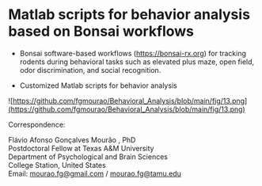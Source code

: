 # Matlab scripts for behavior analysis based on Bonsai workflows

- Bonsai software-based workflows (https://bonsai-rx.org) for tracking rodents during behavioral tasks such as elevated plus maze, open field, odor discrimination, and social recognition.<br />

- Customized Matlab scripts for behavior analysis<br />

![https://github.com/fgmourao/Behavioral_Analysis/blob/main/fig/13.png](https://github.com/fgmourao/Behavioral_Analysis/blob/main/fig/13.png)<br />


Correspondence:<br />

Flávio Afonso Gonçalves Mourão , PhD<br />
Postdoctoral Fellow at Texas A&M University<br />
Department of Psychological and Brain Sciences<br />
College Station, United States<br />
Email: mourao.fg@gmail.com / mourao.fg@tamu.edu <br />
<br />